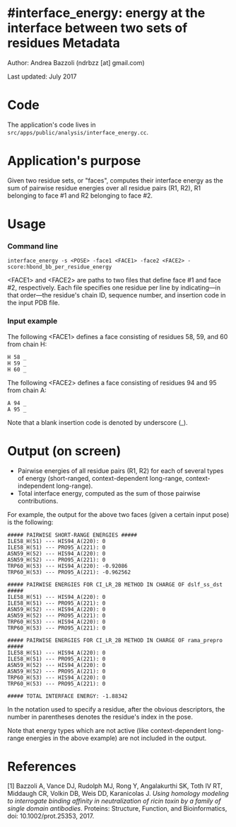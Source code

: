 #interface_energy: energy at the interface between two sets of residues 
Metadata
========

Author: Andrea Bazzoli (ndrbzz [at] gmail.com)

Last updated: July 2017

Code
====

The application's code lives in `src/apps/public/analysis/interface_energy.cc`.

Application's purpose
===================

Given two residue sets, or "faces", computes their interface energy as the sum of pairwise residue energies over all residue pairs (R1, R2), R1 belonging to face #1 and R2 belonging to face #2.

Usage
=====

### Command line
````
interface_energy -s <POSE> -face1 <FACE1> -face2 <FACE2> -score:hbond_bb_per_residue_energy
````
\<FACE1\> and \<FACE2\> are paths to two files that define face #1 and face #2, respectively. Each file specifies one residue per line by indicating—in that order—the residue's chain ID, sequence number, and insertion code in the input PDB file.

### Input example
The following \<FACE1\> defines a face consisting of residues 58, 59, and 60 from chain H:
````
H 58 _
H 59 _
H 60 _
````

The following \<FACE2\> defines a face consisting of residues 94 and 95 from chain A:
````
A 94 _
A 95 _
````
Note that a blank insertion code is denoted by underscore (_).

Output (on screen)
==================
* Pairwise energies of all residue pairs (R1, R2) for each of several types of energy (short-ranged, context-dependent long-range, context-independent long-range).
* Total interface energy, computed as the sum of those pairwise contributions.

For example, the output for the above two faces (given a certain input pose) is the following:
````
##### PAIRWISE SHORT-RANGE ENERGIES #####
ILE58_H(51) --- HIS94_A(220): 0
ILE58_H(51) --- PRO95_A(221): 0
ASN59_H(52) --- HIS94_A(220): 0
ASN59_H(52) --- PRO95_A(221): 0
TRP60_H(53) --- HIS94_A(220): -0.92086
TRP60_H(53) --- PRO95_A(221): -0.962562

##### PAIRWISE ENERGIES FOR CI_LR_2B METHOD IN CHARGE OF dslf_ss_dst #####
ILE58_H(51) --- HIS94_A(220): 0
ILE58_H(51) --- PRO95_A(221): 0
ASN59_H(52) --- HIS94_A(220): 0
ASN59_H(52) --- PRO95_A(221): 0
TRP60_H(53) --- HIS94_A(220): 0
TRP60_H(53) --- PRO95_A(221): 0

##### PAIRWISE ENERGIES FOR CI_LR_2B METHOD IN CHARGE OF rama_prepro #####
ILE58_H(51) --- HIS94_A(220): 0
ILE58_H(51) --- PRO95_A(221): 0
ASN59_H(52) --- HIS94_A(220): 0
ASN59_H(52) --- PRO95_A(221): 0
TRP60_H(53) --- HIS94_A(220): 0
TRP60_H(53) --- PRO95_A(221): 0

##### TOTAL INTERFACE ENERGY: -1.88342
````
In the notation used to specify a residue, after the obvious descriptors, the number in parentheses denotes the residue's index in the pose.

Note that energy types which are not active (like context-dependent long-range energies in the above example) are not included in the output.

References
==========
[1] Bazzoli A, Vance DJ, Rudolph MJ, Rong Y, Angalakurthi SK, Toth IV RT, Middaugh CR, Volkin DB, Weis DD, Karanicolas J. _Using homology modeling to interrogate binding affinity in neutralization of ricin toxin by a family of single domain antibodies_. Proteins: Structure, Function, and Bioinformatics, doi:
10.1002/prot.25353, 2017.